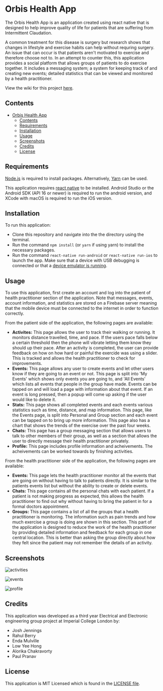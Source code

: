 # Orbis Health App

[//]: # (Include an image of the logo here.)

The Orbis Health App is an application created using react native that is designed to help improve quality of life for patients that are suffering from Intermittent Claudation. 

A common treatment for this disease is surgery but research shows that changes in lifestyle and exercise habits can help without requring surgery. An issue that can occur is that patients aren't motivated to exercise and therefore choose not to. In an attempt to counter this, this application provides a social platform that allows groups of patients to do exercise together. It includes a messaging system; a system for keeping track of and creating new events; detailed statistics that can be viewed and monitored by a health practitioner.

View the wiki for this project [here](https://github.com/rahulberry/HealthApp/wiki).

## Contents
- [Orbis Health App](#orbis-health-app)
  - [Contents](#contents)
  - [Requirements](#requirements)
  - [Installation](#installation)
  - [Usage](#usage)
  - [Screenshots](#screenshots)
  - [Credits](#credits)
  - [License](#license)


## Requirements

[Node.js](https://nodejs.org/en/) is required to install packages. Alternatively, [Yarn](https://yarnpkg.com/en/docs/install#windows-stable) can be used.

This application requires [react native](https://github.com/facebook/react-native) to be installed. Android Studio or the Android SDK (API 16 or newer) is required to run the android version, and XCode with macOS is required to run the iOS version.

## Installation

To run this application:
- Clone this repository and navigate into the the directory using the terminal. 
- Run the command `npm install` (or `yarn` if using yarn) to install the necessary packages.
- Run the command `react-native run-android` or `react-native run-ios` to launch the app. Make sure that a device with USB debugging is connected or that a [device emulator is running](https://developer.android.com/studio/run/managing-avds.html#viewing).

## Usage

To use this application, first create an account and log into the patient of health practitioner section of the application. Note that messages, events, account information, and statistics are stored on a Firebase server meaning that the mobile device must be connected to the internet in order to function correctly.

From the patient side of the application, the following pages are available:
- **Activites:** This page allows the user to track their walking or running. It monitors distance travelled, time, and pace. If the users pace falls below a certain threshold then the phone will vibrate letting them know they should up their pace. After an activity is completed, the user can provide feedback on how on how hard or painful the exercide was using a slider. This is tracked and allows the health practitioner to check for improvements.
- **Events:** This page allows any user to create events and let other users know if they are going to an event or not. This page is split into 'My Events' which shows only events you are going to, and 'All Events' which lists all events that people in the group have made. Events can be tapped on and will load a page with information about that event. If an event is long pressed, then a popup will come up asking if the user would like to delete it.
- **Stats:** This page shows all completed events and each events various statistics such as time, distance, and map information. This page, like the Events page, is split into Personal and Group section and each event can be tapped on to bring up more information. This page also has a chart that shows the trends of the exercise over the past four weeks.
- **Chats:** This page has a group messaging section that allows users to talk to other members of their group, as well as a section that allows the user to directly message their health practitioner privately.
- **Profile:** This page includes profile information and acheivements. The acheivements can be worked towards by finishing activities.

From the health practitioner side of the application, the following pages are available:
- **Events:** This page lets the health practitioner monitor all the events that are going on without having to talk to patients directly. It is similar to the patients events list but without the ability to create or delete events.
- **Chats:** This page contains all the personal chats with each patient. If a patient is not making progress as expected, this allows the health practitioner to find out why without having to bring the patient in for a formal doctors appointment.
- **Groups:** This page contains a list of all the groups that a health practitioner is monitoring. The information such as pain trends and how much exercise a group is doing are shown in this section. This part of the application is designed to reduce the work of the health practitioner by providing detailed information and feedback for each group in one central location. This is better than asking the group directly about how they felt since the patient may not remember the details of an activity. 

## Screenshots

[//]: # (get more screenshots and maybe a gif.)

![activities](https://raw.githubusercontent.com/rahulberry/HealthApp/master/assets/activities.jpg)

![events](https://raw.githubusercontent.com/rahulberry/HealthApp/master/assets/events.jpg)

![profile](https://raw.githubusercontent.com/rahulberry/HealthApp/master/assets/profile.jpg)

## Credits

This application was developed as a third year Electrical and Electronic engineering group project at Imperial College London by:
- Josh Jennings
- Rahul Berry
- Enda Mulville
- Low Yee Hong
- Alorika Chakravorty
- Paul Pranav

## License

This application is MIT Licensed which is found in the [LICENSE file](https://github.com/rahulberry/HealthApp/blob/master/LICENSE.md).


